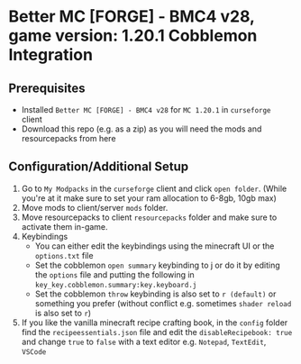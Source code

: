 # Better MC [FORGE] - BMC4 v28, game version: 1.20.1 Cobblemon Integration

## Prerequisites

- Installed `Better MC [FORGE] - BMC4 v28` for `MC 1.20.1` in `curseforge` client
- Download this repo (e.g. as a zip) as you will need the mods and resourcepacks from here

## Configuration/Additional Setup

1. Go to `My Modpacks` in the `curseforge` client and click `open folder`. (While you're at it make sure to set your ram allocation to 6-8gb, 10gb max)
2. Move mods to client/server `mods` folder.
3. Move resourcepacks to client `resourcepacks` folder and make sure to activate them in-game.
4. Keybindings
   - You can either edit the keybindings using the minecraft UI or the `options.txt` file 
   - Set the cobblemon `open summary` keybinding to j or do it by editing the `options` file and putting the following in `key_key.cobblemon.summary:key.keyboard.j`
   - Set the cobblemon `throw` keybinding is also set to `r (default)` or something you prefer (without conflict e.g. sometimes `shader reload` is also set to `r`)
5. If you like the vanilla minecraft recipe crafting book, in the `config` folder find the `recipeessentials.json` file and edit the `disableRecipebook: true` and change `true` to `false` with a text editor e.g. `Notepad`, `TextEdit`, `VSCode`

